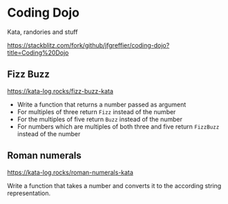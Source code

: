 # Coding Dojo
Kata, randories and stuff

https://stackblitz.com/fork/github/jfgreffier/coding-dojo?title=Coding%20Dojo

## Fizz Buzz
https://kata-log.rocks/fizz-buzz-kata

- Write a function that returns a number passed as argument
- For multiples of three return `Fizz` instead of the number
- For the multiples of five return `Buzz` instead of the number
- For numbers which are multiples of both three and five return `FizzBuzz` instead of the number

## Roman numerals
https://kata-log.rocks/roman-numerals-kata

Write a function that takes a number and converts it to the according string representation.

